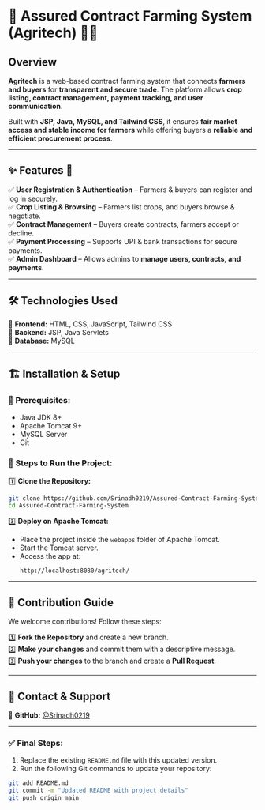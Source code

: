 # 📌 Assured Contract Farming System (Agritech) 🌾📜

## Overview  
**Agritech** is a web-based contract farming system that connects **farmers and buyers** for **transparent and secure trade**. The platform allows **crop listing, contract management, payment tracking, and user communication**.  

Built with **JSP, Java, MySQL, and Tailwind CSS**, it ensures **fair market access and stable income for farmers** while offering buyers a **reliable and efficient procurement process**.  

---

## ✨ Features 🚀  
✅ **User Registration & Authentication** – Farmers & buyers can register and log in securely.  
✅ **Crop Listing & Browsing** – Farmers list crops, and buyers browse & negotiate.  
✅ **Contract Management** – Buyers create contracts, farmers accept or decline.  
✅ **Payment Processing** – Supports UPI & bank transactions for secure payments.  
✅ **Admin Dashboard** – Allows admins to **manage users, contracts, and payments**.  

---

## 🛠 Technologies Used  
🔹 **Frontend:** HTML, CSS, JavaScript, Tailwind CSS  
🔹 **Backend:** JSP, Java Servlets  
🔹 **Database:** MySQL  

---

## 🏗 Installation & Setup  

### 🔹 Prerequisites:  
- Java JDK 8+  
- Apache Tomcat 9+  
- MySQL Server  
- Git  

### 📌 Steps to Run the Project:  

1️⃣ **Clone the Repository:**  
```sh
git clone https://github.com/Srinadh0219/Assured-Contract-Farming-System.git
cd Assured-Contract-Farming-System
```

3️⃣ **Deploy on Apache Tomcat:**  
- Place the project inside the `webapps` folder of Apache Tomcat.  
- Start the Tomcat server.  
- Access the app at:  
  ```
  http://localhost:8080/agritech/
  ```

---

## 🤝 Contribution Guide  
We welcome contributions! Follow these steps:  

1️⃣ **Fork the Repository** and create a new branch.  
2️⃣ **Make your changes** and commit them with a descriptive message.  
3️⃣ **Push your changes** to the branch and create a **Pull Request**.  

---

## 📩 Contact & Support  
🔹 **GitHub:** [@Srinadh0219](https://github.com/RameshBandari26)  

---

### ✅ Final Steps:
1. Replace the existing `README.md` file with this updated version.  
2. Run the following Git commands to update your repository:  
```sh
git add README.md  
git commit -m "Updated README with project details"  
git push origin main  
```
